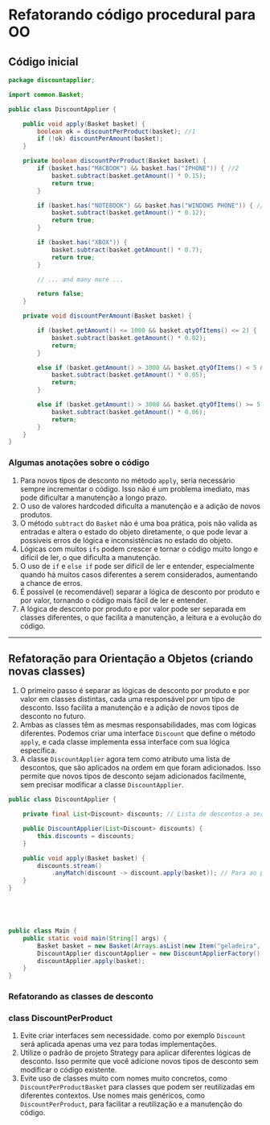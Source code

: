 # Refatorando código procedural para OO


## Código inicial

```java
package discountapplier;

import common.Basket;

public class DiscountApplier {

    public void apply(Basket basket) {
        boolean ok = discountPerProduct(basket); //1
        if (!ok) discountPerAmount(basket);
    }

    private boolean discountPerProduct(Basket basket) {
        if (basket.has("MACBOOK") && basket.has("IPHONE")) { //2
            basket.subtract(basket.getAmount() * 0.15);
            return true;
        }

        if (basket.has("NOTEBOOK") && basket.has("WINDOWS PHONE")) { //3
            basket.subtract(basket.getAmount() * 0.12);
            return true;
        }

        if (basket.has("XBOX")) {
            basket.subtract(basket.getAmount() * 0.7);
            return true;
        }

        // ... and many more ...

        return false;
    }

    private void discountPerAmount(Basket basket) {

        if (basket.getAmount() <= 1000 && basket.qtyOfItems() <= 2) {
            basket.subtract(basket.getAmount() * 0.02);
            return;
        }

        else if (basket.getAmount() > 3000 && basket.qtyOfItems() < 5 && basket.qtyOfItems() > 2) {
            basket.subtract(basket.getAmount() * 0.05);
            return;
        }

        else if (basket.getAmount() > 3000 && basket.qtyOfItems() >= 5) {
            basket.subtract(basket.getAmount() * 0.06);
            return;
        }
    }
}
```

### Algumas anotações sobre o código

1. Para novos tipos de desconto no método `apply`, seria necessário sempre incrementar o código. Isso não é um problema imediato, mas pode dificultar a manutenção a longo prazo.
2. O uso de valores hardcoded dificulta a manutenção e a adição de novos produtos.
3. O método `subtract` do `Basket` não é uma boa prática, pois não valida as entradas e altera o estado do objeto diretamente, o que pode levar a possíveis erros de lógica e inconsistências no estado do objeto.
4. Lógicas com muitos `ifs` podem crescer e tornar o código muito longo e difícil de ler, o que dificulta a manutenção.
5. O uso de `if` e `else if` pode ser difícil de ler e entender, especialmente quando há muitos casos diferentes a serem considerados, aumentando a chance de erros.
6. É possível (e recomendável) separar a lógica de desconto por produto e por valor, tornando o código mais fácil de ler e entender.
7. A lógica de desconto por produto e por valor pode ser separada em classes diferentes, o que facilita a manutenção, a leitura e a evolução do código.

---

## Refatoração para Orientação a Objetos (criando novas classes)

1. O primeiro passo é separar as lógicas de desconto por produto e por valor em classes distintas, cada uma responsável por um tipo de desconto. Isso facilita a manutenção e a adição de novos tipos de desconto no futuro.
2. Ambas as classes têm as mesmas responsabilidades, mas com lógicas diferentes. Podemos criar uma interface `Discount` que define o método `apply`, e cada classe implementa essa interface com sua lógica específica.
3. A classe `DiscountApplier` agora tem como atributo uma lista de descontos, que são aplicados na ordem em que foram adicionados. Isso permite que novos tipos de desconto sejam adicionados facilmente, sem precisar modificar a classe `DiscountApplier`.

```java
public class DiscountApplier {

    private final List<Discount> discounts; // Lista de descontos a serem aplicados

    public DiscountApplier(List<Discount> discounts) {
        this.discounts = discounts;
    }

    public void apply(Basket basket) {
        discounts.stream()
            .anyMatch(discount -> discount.apply(basket)); // Para ao primeiro true
    }
}






```

```java
public class Main {
    public static void main(String[] args) {
        Basket basket = new Basket(Arrays.asList(new Item("geladeira", 1, 100.0)));
        DiscountApplier discountApplier = new DiscountApplierFactory().build();
        discountApplier.apply(basket);
    }
}
```

### Refatorando as classes de desconto

### class DiscountPerProduct

1. Evite criar interfaces sem necessidade. como por exemplo `Discount` será aplicada apenas uma vez para todas implementações.
2. Utilize o padrão de projeto Strategy para aplicar diferentes lógicas de desconto. Isso permite que você adicione novos tipos de desconto sem modificar o código existente.
3. Evite uso de classes muito com nomes muito concretos, como `DiscountPerProductBasket` para classes que podem ser reutilizadas em diferentes contextos. Use nomes mais genéricos, como `DiscountPerProduct`, para facilitar a reutilização e a manutenção do código.
